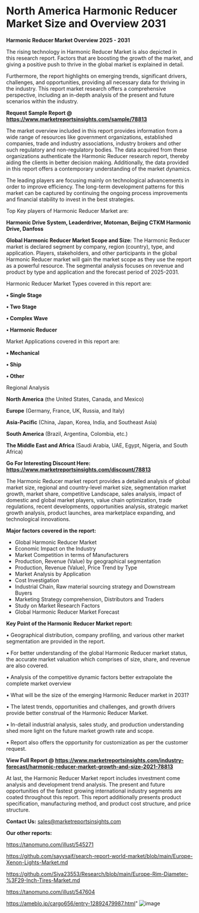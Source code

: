 # North America Harmonic Reducer Market Size and Overview 2031

<Strong> Harmonic Reducer Market Overview 2025 - 2031</strong>

The rising technology in Harmonic Reducer Market is also depicted in this research report. Factors that are boosting the growth of the market, and giving a positive push to thrive in the global market is explained in detail.

Furthermore, the report highlights on emerging trends, significant drivers, challenges, and opportunities, providing all necessary data for thriving in the industry. This report market research offers a comprehensive perspective, including an in-depth analysis of the present and future scenarios within the industry.

<strong>Request Sample Report @ <a href=https://www.marketreportsinsights.com/sample/78813>https://www.marketreportsinsights.com/sample/78813</a></strong>

The market overview included in this report provides information from a wide range of resources like government organizations, established companies, trade and industry associations, industry brokers and other such regulatory and non-regulatory bodies. The data acquired from these organizations authenticate the Harmonic Reducer research report, thereby aiding the clients in better decision making. Additionally, the data provided in this report offers a contemporary understanding of the market dynamics.

The leading players are focusing mainly on technological advancements in order to improve efficiency. The long-term development patterns for this market can be captured by continuing the ongoing process improvements and financial stability to invest in the best strategies.

Top Key players of Harmonic Reducer Market are:

<strong>Harmonic Drive System, Leaderdriver, Motoman, Beijing CTKM Harmonic Drive, Danfoss</strong>

<strong><b>Global Harmonic Reducer Market Scope and Size:</b></strong>
The Harmonic Reducer market is declared segment by company, region (country), type, and application. Players, stakeholders, and other participants in the global Harmonic Reducer market will gain the market scope as they use the report as a powerful resource. The segmental analysis focuses on revenue and product by type and application and the forecast period of 2025-2031.

Harmonic Reducer Market Types covered in this report are:

<strong>• Single Stage

• Two Stage

• Complex Wave

• Harmonic Reducer</strong>

Market Applications covered in this report are:

<strong>• Mechanical

• Ship

• Other</strong> 

Regional Analysis

<strong>North America</strong> (the United States, Canada, and Mexico)

<strong>Europe</strong> (Germany, France, UK, Russia, and Italy)

<strong>Asia-Pacific</strong> (China, Japan, Korea, India, and Southeast Asia)

<strong>South America</strong> (Brazil, Argentina, Colombia, etc.)

<strong>The Middle East and Africa</strong> (Saudi Arabia, UAE, Egypt, Nigeria, and South Africa)

<strong>Go For Interesting Discount Here: <a href=https://www.marketreportsinsights.com/discount/78813>https://www.marketreportsinsights.com/discount/78813</a></strong>

The Harmonic Reducer market report provides a detailed analysis of global market size, regional and country-level market size, segmentation market growth, market share, competitive Landscape, sales analysis, impact of domestic and global market players, value chain optimization, trade regulations, recent developments, opportunities analysis, strategic market growth analysis, product launches, area marketplace expanding, and technological innovations.

<strong><b>Major factors covered in the report:</b></strong>
<ul>
  <li>Global Harmonic Reducer Market </li>
  <li>Economic Impact on the Industry</li>
  <li>Market Competition in terms of Manufacturers</li>
  <li>Production, Revenue (Value) by geographical segmentation</li>
  <li>Production, Revenue (Value), Price Trend by Type</li>
  <li>Market Analysis by Application</li>
  <li>Cost Investigation</li>
  <li>Industrial Chain, Raw material sourcing strategy and Downstream Buyers</li>
  <li>Marketing Strategy comprehension, Distributors and Traders</li>
  <li>Study on Market Research Factors</li>
  <li>Global Harmonic Reducer Market Forecast</li>
</ul>

<strong><b>Key Point of the Harmonic Reducer Market report:</b></strong>

• Geographical distribution, company profiling, and various other market segmentation are provided in the report.

• For better understanding of the global Harmonic Reducer market status, the accurate market valuation which comprises of size, share, and revenue are also covered.

• Analysis of the competitive dynamic factors better extrapolate the complete market overview

• What will be the size of the emerging Harmonic Reducer market in 2031?

• The latest trends, opportunities and challenges, and growth drivers provide better construal of the Harmonic Reducer Market.

• In-detail industrial analysis, sales study, and production understanding shed more light on the future market growth rate and scope.

• Report also offers the opportunity for customization as per the customer request.

<strong><b>View Full Report @ <a href=https://www.marketreportsinsights.com/industry-forecast/harmonic-reducer-market-growth-and-size-2021-78813>https://www.marketreportsinsights.com/industry-forecast/harmonic-reducer-market-growth-and-size-2021-78813</a></b></strong>


At last, the Harmonic Reducer Market report includes investment come analysis and development trend analysis. The present and future opportunities of the fastest growing international industry segments are coated throughout this report. This report additionally presents product specification, manufacturing method, and product cost structure, and price structure.

<strong>Contact Us:</strong>
sales@marketreportsinsights.com

<strong>Our other reports:</strong>

<a href=https://tanomuno.com/illust/545271>https://tanomuno.com/illust/545271</a>

<a href=https://github.com/sayysaif/search-report-world-market/blob/main/Europe-Xenon-Lights-Market.md>https://github.com/sayysaif/search-report-world-market/blob/main/Europe-Xenon-Lights-Market.md</a>

<a href=https://github.com/Siya23553/Research/blob/main/Europe-Rim-Diameter-%3F29-Inch-Tires-Market.md>https://github.com/Siya23553/Research/blob/main/Europe-Rim-Diameter-%3F29-Inch-Tires-Market.md</a>

<a href=https://tanomuno.com/illust/547604>https://tanomuno.com/illust/547604</a>

<a href=https://ameblo.jp/cargo656/entry-12892479987.html>https://ameblo.jp/cargo656/entry-12892479987.html</a>"
![image](https://github.com/user-attachments/assets/cbf02ff0-00d4-4db8-8975-c5c2550686df)
